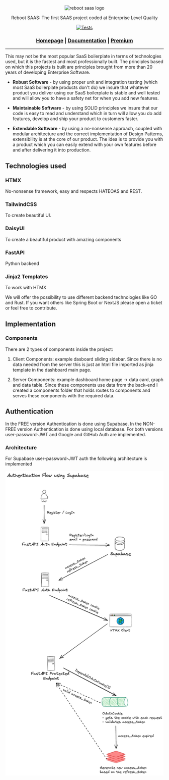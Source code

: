 <div align="center">

<picture>
    <source media="(prefers-color-scheme: dark)" srcset="/docs/logo_reboot_dark.svg">
    <source media="(prefers-color-scheme: light)" srcset="/docs/logo_reboot_light.svg">
    <img alt="reboot saas logo" src="/public/logo_reboot_light.svg" width="50%" height="50%">
</picture>

Reboot SAAS: The first SAAS project coded at Enterprise Level Quality

[![Tests](https://github.com/andreivisan/open-saas-app/actions/workflows/test.yml/badge.svg)](https://github.com/andreivisan/open-saas-app/actions/workflows/test.yml)

<h3>

[Homepage](https://github.com/andreivisan/reboot-saas) | [Documentation](/docs) | [Premium](http://rebootsaas.org)

</h3>

</div>

---

This may not be the most popular SaaS boilerplate in terms of technologies used, but it is the fastest and most professionally built. The principles based on which this projects is built are principles brought from more than 20 years of developing Enterprise Software.

- <b>Robust Software</b> - by using proper unit and integration testing (which most SaaS boilerplate products don't do) we insure that whatever product you deliver using our SaaS boilerplate is stable and well tested and will allow you to have a safety net for when you add new features.

- <b>Maintainable Software</b> - by using SOLID principles we insure that our code is easy to read and understand which in turn will allow you do add features, develop and ship your product to customers faster.

- <b>Extendable Software</b> - by using a no-nonsense approach, coupled with modular architecture and the correct implementation of Design Patterns, extensibility is at the core of our product. The idea is to provide you with a product which you can easily extend with your own features before and after delivering it into production.

## Technologies used

### HTMX

No-nonsense framework, easy and respects HATEOAS and REST.

### TailwindCSS

To create beautiful UI.

### DaisyUI

To create a beautiful product with amazing components

### FastAPI

Python backend

### Jinja2 Templates

To work with HTMX

We will offer the possibility to use different backend technologies like GO and Rust. If you want others like Spring Boot or NextJS please open a ticket or feel free to contribute.

## Implementation

### Components

There are 2 types of components inside the project:

1. Client Components: example dasboard sliding sidebar. Since there is no data needed from the server this is just an html file imported as jinja template in the dashboard main page.

2. Server Components: example dashboard home page -> data card, graph and data table. Since these components use data from the back-end I created
a components folder that holds routes to components and serves these components with the required data.

## Authentication

In the FREE version Authentication is done using Supabase. In the NON-FREE version Authentication is done using local database. 
For both versions user-password-JWT and Google and GitHub Auth are implemented.

### Architecture

For Supabase user-password-JWT auth the following architecture is implemented

![Supabase Auth Architecture](/static/img/docs/auth_flow_bearer_supabase.png)
